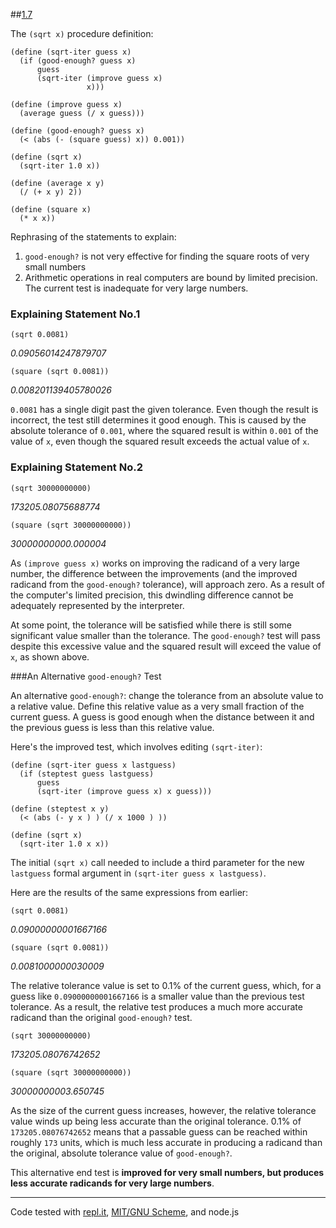##[1.7](http://mitpress.mit.edu/sicp/full-text/book/book-Z-H-10.html#%_thm_1.7)

The `(sqrt x)` procedure definition:

	(define (sqrt-iter guess x)
	  (if (good-enough? guess x)
	      guess
	      (sqrt-iter (improve guess x)
	                 x)))
	
	(define (improve guess x)
	  (average guess (/ x guess)))
	
	(define (good-enough? guess x)
	  (< (abs (- (square guess) x)) 0.001))
	
	(define (sqrt x)
	  (sqrt-iter 1.0 x))

	(define (average x y)
	  (/ (+ x y) 2))
	
	(define (square x)
	  (* x x))

Rephrasing of the statements to explain:

1. `good-enough?` is not very effective for finding the square roots of very small numbers
2. Arithmetic operations in real computers are bound by limited precision. The current test is inadequate for very large numbers.

### Explaining Statement No.1

    (sqrt 0.0081) 

_0.09056014247879707_

    (square (sqrt 0.0081))
 
_0.008201139405780026_

`0.0081` has a single digit past the given tolerance. Even though the result is incorrect, the test still determines it good enough. This is caused by the absolute tolerance of `0.001`, where the squared result is within `0.001` of the value of `x`, even though the squared result exceeds the actual value of `x`.

### Explaining Statement No.2

    (sqrt 30000000000)

_173205.08075688774_

    (square (sqrt 30000000000))

_30000000000.000004_

As `(improve guess x)` works on improving the radicand of a very large number, the difference between the improvements (and the improved radicand from the `good-enough?` tolerance), will approach zero. As a result of the computer's limited precision, this dwindling difference cannot be adequately represented by the interpreter.

At some point, the tolerance will be satisfied while there is still some significant value smaller than the tolerance. The `good-enough?` test will pass despite this excessive value and the squared result will exceed the value of `x`, as shown above. 

###An Alternative `good-enough?` Test

An alternative `good-enough?`: change the tolerance from an absolute value to a relative value. Define this relative value as a very small fraction of the current guess. A guess is good enough when the distance between it and the previous guess is less than this relative value.

Here's the improved test, which involves editing `(sqrt-iter)`:

	(define (sqrt-iter guess x lastguess)
	  (if (steptest guess lastguess) 
	      guess 
	      (sqrt-iter (improve guess x) x guess)))
	
	(define (steptest x y)
	  (< (abs (- y x ) ) (/ x 1000 ) ))
	
	(define (sqrt x)
	  (sqrt-iter 1.0 x x))

The initial `(sqrt x)` call needed to include a third parameter for the new `lastguess` formal argument in `(sqrt-iter guess x lastguess)`.

Here are the results of the same expressions from earlier:

    (sqrt 0.0081) 

_0.09000000001667166_

    (square (sqrt 0.0081))
 
_0.0081000000030009_

The relative tolerance value is set to 0.1% of the current guess, which, for a guess like `0.09000000001667166` is a smaller value than the previous test tolerance. As a result, the relative test produces a much more accurate radicand than the original `good-enough?` test.

	(sqrt 30000000000)

_173205.08076742652_

    (square (sqrt 30000000000))

_30000000003.650745_

As the size of the current guess increases, however, the relative tolerance value winds up being less accurate than the original tolerance. 0.1% of `173205.08076742652` means that a passable guess can be reached within roughly `173` units, which is much less accurate in producing a radicand than the original, absolute tolerance value of `good-enough?`.

This alternative end test is **improved for very small numbers, but produces less accurate radicands for very large numbers**.

--- 

Code tested with [repl.it](http://repl.it), [MIT/GNU Scheme](http://www.gnu.org/software/mit-scheme/), and node.js